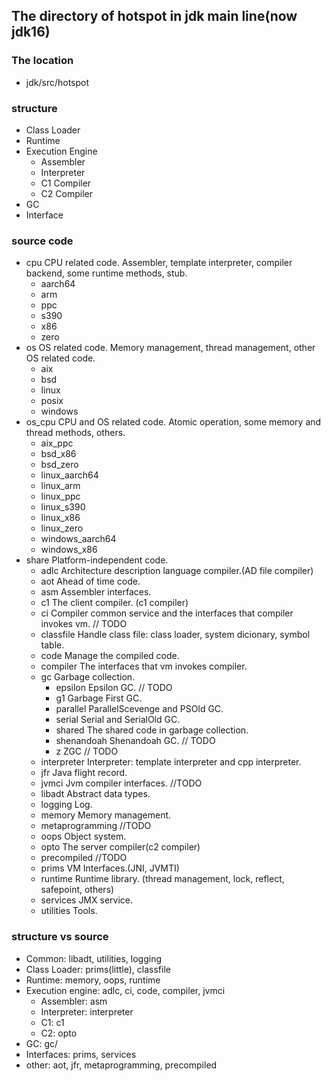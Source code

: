 ## The directory of hotspot in jdk main line(now jdk16)

### The location
- jdk/src/hotspot

### structure
- Class Loader
- Runtime
- Execution Engine
	- Assembler
	- Interpreter
	- C1 Compiler
	- C2 Compiler
- GC
- Interface

### source code
- cpu  CPU related code. Assembler, template interpreter, compiler backend, some runtime methods, stub.
	- aarch64
	- arm
	- ppc
	- s390
	- x86
	- zero
- os  OS related code. Memory management, thread management, other OS related code.
	- aix
	- bsd
	- linux
	- posix
	- windows
- os_cpu  CPU and OS related code. Atomic operation, some memory and thread methods, others.
	- aix_ppc
	- bsd_x86
	- bsd_zero
	- linux_aarch64
	- linux_arm
	- linux_ppc
	- linux_s390
	- linux_x86
	- linux_zero
	- windows_aarch64
	- windows_x86
- share  Platform-independent code. 
	- adlc  Architecture description language compiler.(AD file compiler)
	- aot  Ahead of time code.
	- asm  Assembler interfaces.
	- c1  The client compiler. (c1 compiler)
	- ci  Compiler common service and the interfaces that compiler invokes vm. // TODO
	- classfile  Handle class file: class loader, system dicionary, symbol table.
	- code  Manage the compiled code.
	- compiler  The interfaces that vm invokes compiler.
	- gc  Garbage collection.
		- epsilon    Epsilon GC. // TODO
		- g1         Garbage First GC.
		- parallel   ParallelScevenge and PSOld GC.
		- serial     Serial and SerialOld GC.
		- shared     The shared code in garbage collection.
		- shenandoah Shenandoah GC. // TODO
		- z          ZGC  // TODO
	- interpreter  Interpreter: template interpreter and cpp interpreter. 
	- jfr  Java flight record.
	- jvmci  Jvm compiler interfaces. //TODO
	- libadt  Abstract data types.
	- logging  Log.
	- memory  Memory management.
	- metaprogramming  //TODO
	- oops  Object system.
	- opto  The server compiler(c2 compiler)
	- precompiled  //TODO
	- prims  VM Interfaces.(JNI, JVMTI)
	- runtime  Runtime library. (thread management, lock, reflect, safepoint, others)
	- services  JMX service.
	- utilities  Tools.


### structure vs source
- Common: libadt, utilities, logging
- Class Loader: prims(little), classfile
- Runtime: memory, oops, runtime
- Execution engine: adlc, ci, code, compiler, jvmci
	- Assembler: asm
	- Interpreter: interpreter
	- C1: c1
	- C2: opto
- GC: gc/
- Interfaces: prims, services
- other: aot, jfr, metaprogramming, precompiled

